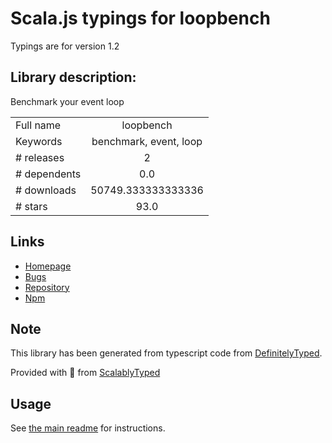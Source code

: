 
# Scala.js typings for loopbench

Typings are for version 1.2

## Library description:
Benchmark your event loop

|                    |                 |
| ------------------ | :-------------: |
| Full name          | loopbench |
| Keywords           | benchmark, event, loop |
| # releases         | 2 |
| # dependents       | 0.0 |
| # downloads        | 50749.333333333336 |
| # stars            | 93.0 |

## Links
- [Homepage](https://github.com/mcollina/loopbench#readme)
- [Bugs](https://github.com/mcollina/loopbench/issues)
- [Repository](https://github.com/mcollina/loopbench)
- [Npm](https://www.npmjs.com/package/loopbench)
    


## Note
This library has been generated from typescript code from [DefinitelyTyped](https://definitelytyped.org).

Provided with :purple_heart: from [ScalablyTyped](https://github.com/oyvindberg/ScalablyTyped)

## Usage
See [the main readme](../../readme.md) for instructions.


